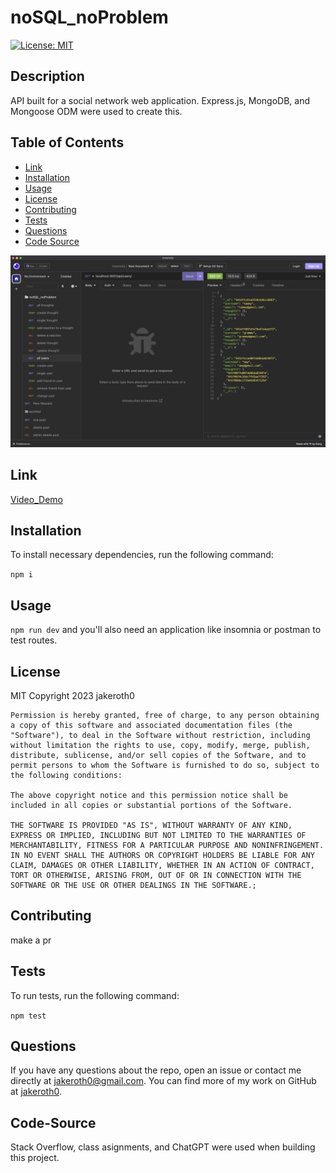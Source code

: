 # noSQL_noProblem

  [![License: MIT](https://img.shields.io/badge/License-MIT-yellow.svg)](https://opensource.org/licenses/MIT)

  ## Description
  API built for a social network web application. Express.js, MongoDB, and Mongoose ODM were used to create this.

  ## Table of Contents
  - [Link](#Link)
  - [Installation](#Installation)
  - [Usage](#Usage)
  - [License](#License)
  - [Contributing](#Contributing)
  - [Tests](#Tests)
  - [Questions](#Questions)
  - [Code Source](#Code-Source)

  ![Thumbnail](images/noSQL_noProblemThumbnail.png)

  ## Link
  [Video_Demo](https://drive.google.com/file/d/1-w0TRHFJXQGPYHo4_Pw78wckty9OrGpp/view?usp=share_link)
  
  ## Installation
  To install necessary dependencies, run the following command:

  ` npm i `

  ## Usage
  `npm run dev` and you'll also need an application like insomnia or postman to test routes.

  ## License
  MIT
  Copyright 2023 jakeroth0

    Permission is hereby granted, free of charge, to any person obtaining a copy of this software and associated documentation files (the "Software"), to deal in the Software without restriction, including without limitation the rights to use, copy, modify, merge, publish, distribute, sublicense, and/or sell copies of the Software, and to permit persons to whom the Software is furnished to do so, subject to the following conditions:
    
    The above copyright notice and this permission notice shall be included in all copies or substantial portions of the Software.
    
    THE SOFTWARE IS PROVIDED "AS IS", WITHOUT WARRANTY OF ANY KIND, EXPRESS OR IMPLIED, INCLUDING BUT NOT LIMITED TO THE WARRANTIES OF MERCHANTABILITY, FITNESS FOR A PARTICULAR PURPOSE AND NONINFRINGEMENT. IN NO EVENT SHALL THE AUTHORS OR COPYRIGHT HOLDERS BE LIABLE FOR ANY CLAIM, DAMAGES OR OTHER LIABILITY, WHETHER IN AN ACTION OF CONTRACT, TORT OR OTHERWISE, ARISING FROM, OUT OF OR IN CONNECTION WITH THE SOFTWARE OR THE USE OR OTHER DEALINGS IN THE SOFTWARE.;

  ## Contributing
  make a pr

  ## Tests
  To run tests, run the following command:

  ` npm test `

  ## Questions
  If you have any questions about the repo, open an issue or contact me directly at jakeroth0@gmail.com. You can find more of my work on GitHub at [jakeroth0](https://github.com/jakeroth0).
  
  ## Code-Source
  Stack Overflow, class asignments, and ChatGPT were used when building this project.
